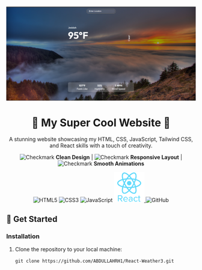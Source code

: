 <p align="center">
  <img src="src/assets/web6.png" alt="Project Screenshot" />
</p>

<h1 align="center">🚀 My Super Cool Website 🚀</h1>

<p align="center">
  A stunning website showcasing my HTML, CSS, JavaScript, Tailwind CSS, and React skills with a touch of creativity.
</p>

<p align="center">
  <img src="https://img.icons8.com/color/80/000000/checkmark--v1.png" alt="Checkmark" />
  <strong>Clean Design</strong> |
  <img src="https://img.icons8.com/color/80/000000/checkmark--v1.png" alt="Checkmark" />
  <strong>Responsive Layout</strong> |
  <img src="https://img.icons8.com/color/80/000000/checkmark--v1.png" alt="Checkmark" />
  <strong>Smooth Animations</strong>
</p>

<p align="center">
  <img src="https://img.icons8.com/color/80/000000/html-5--v1.png" alt="HTML5" />
  <img src="https://img.icons8.com/color/80/000000/css3.png" alt="CSS3" />
  <img src="https://img.icons8.com/color/80/000000/javascript--v1.png" alt="JavaScript" />
  <a href="https://reactjs.org/" target="_blank" rel="noreferrer">
    <img src="https://raw.githubusercontent.com/devicons/devicon/master/icons/react/react-original-wordmark.svg" alt="React" width="80" height="80" />
  </a>
  <img src="https://img.icons8.com/color/80/000000/github--v1.png" alt="GitHub" />
</p>


## 🚀 Get Started

### Installation

1. Clone the repository to your local machine:

   ```shell
   git clone https://github.com/ABDULLAHRH1/React-Weather3.git
